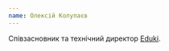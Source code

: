 ```yaml
---
name: Олексій Колупаєв
---
```


Співзасновник та технічний директор [Eduki][1].

[1]: https://eduki.com

